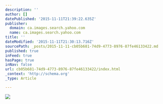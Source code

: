```yaml
---
description: ''
author: []
datePublished: '2015-11-11T21:39:22.635Z'
publisher:
  domain: ca.images.search.yahoo.com
  name: ca.images.search.yahoo.com
title: ''
dateModified: '2015-11-11T21:30:13.716Z'
sourcePath: _posts/2015-11-11-cb05b681-74d9-4773-8976-87fe46133422.md
published: true
inFeed: true
hasPage: true
inNav: false
url: cb05b681-74d9-4773-8976-87fe46133422/index.html
_context: 'http://schema.org'
_type: Article

---
```

![](http://images4.fanpop.com/image/photos/23400000/beetle-volkswagen-beetle-23460907-1800-1200.jpg)